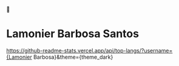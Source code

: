 🚀<h1>Lamonier Barbosa Santos</h1>






https://github-readme-stats.vercel.app/api/top-langs/?username={Lamonier Barbosa}&theme={theme_dark}
